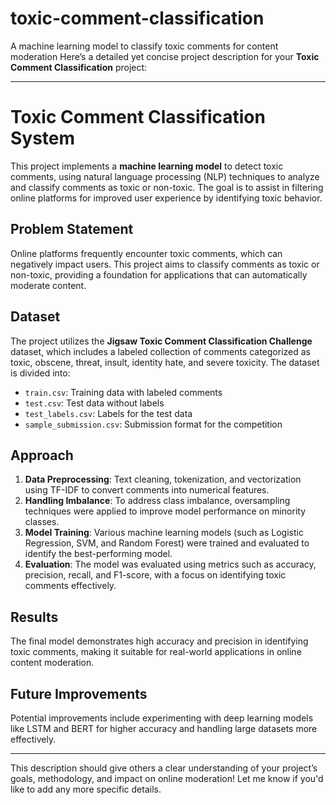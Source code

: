 # toxic-comment-classification
A machine learning model to classify toxic comments for content moderation
Here’s a detailed yet concise project description for your **Toxic Comment Classification** project:

---

# Toxic Comment Classification System

This project implements a **machine learning model** to detect toxic comments, using natural language processing (NLP) techniques to analyze and classify comments as toxic or non-toxic. The goal is to assist in filtering online platforms for improved user experience by identifying toxic behavior.

## Problem Statement
Online platforms frequently encounter toxic comments, which can negatively impact users. This project aims to classify comments as toxic or non-toxic, providing a foundation for applications that can automatically moderate content.

## Dataset
The project utilizes the **Jigsaw Toxic Comment Classification Challenge** dataset, which includes a labeled collection of comments categorized as toxic, obscene, threat, insult, identity hate, and severe toxicity. The dataset is divided into:
- `train.csv`: Training data with labeled comments
- `test.csv`: Test data without labels
- `test_labels.csv`: Labels for the test data
- `sample_submission.csv`: Submission format for the competition

## Approach
1. **Data Preprocessing**: Text cleaning, tokenization, and vectorization using TF-IDF to convert comments into numerical features.
2. **Handling Imbalance**: To address class imbalance, oversampling techniques were applied to improve model performance on minority classes.
3. **Model Training**: Various machine learning models (such as Logistic Regression, SVM, and Random Forest) were trained and evaluated to identify the best-performing model.
4. **Evaluation**: The model was evaluated using metrics such as accuracy, precision, recall, and F1-score, with a focus on identifying toxic comments effectively.

## Results
The final model demonstrates high accuracy and precision in identifying toxic comments, making it suitable for real-world applications in online content moderation.

## Future Improvements
Potential improvements include experimenting with deep learning models like LSTM and BERT for higher accuracy and handling large datasets more effectively.

---

This description should give others a clear understanding of your project’s goals, methodology, and impact on online moderation! Let me know if you'd like to add any more specific details.
